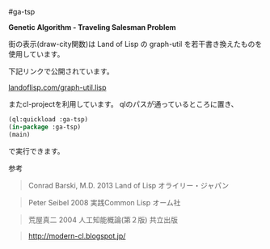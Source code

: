 #ga-tsp

**Genetic Algorithm - Traveling Salesman Problem**

街の表示(draw-city関数)は Land of Lisp の graph-util を若干書き換えたものを使用しています。

下記リンクで公開されています。

[landoflisp.com/graph-util.lisp](http://landoflisp.com/graph-util.lisp "graph-util")

またcl-projectを利用しています。
qlのパスが通っているところに置き、

```lisp
(ql:quickload :ga-tsp)
(in-package :ga-tsp)
(main)
```

で実行できます。

参考

> Conrad Barski, M.D. 2013 Land of Lisp オライリー・ジャパン

> Peter Seibel 2008 実践Common Lisp オーム社

> 荒屋真二 2004 人工知能概論(第２版) 共立出版

> http://modern-cl.blogspot.jp/
